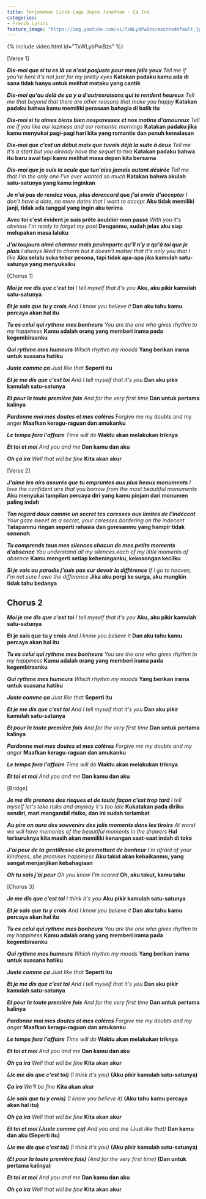 ```yaml
---
title: Terjemahan Lirik Lagu Joyce Jonathan - Ça Ira
categories:
- French Lyrics
feature_image: "https://img.youtube.com/vi/TxWLybPwBzs/maxresdefault.jpg"
--- 
```


<!-- more -->

{% include video.html id="TxWLybPwBzs" %}

[Verse 1]

***Dis-moi que si tu es là ce n'est pasjuste pour mes jolis yeux***
*Tell me if you're here it's not just for my pretty eyes*
**Katakan padaku kamu ada di sana tidak hanya untuk melihat mataku yang cantik**

***Dis-moi qu'au delà de ça y a d'autresraisons qui te rendent heureux***
*Tell me that beyond that there are other reasons that make you happy*
**Katakan padaku bahwa kamu memiliki perasaan bahagia di balik itu** 

***Dis-moi si tu aimes biens bien nosparesses et nos matins d'amoureux***
*Tell me if you like our laziness and our romantic mornings*
**Katakan padaku jika kamu menyukai pagi-pagi hari kita yang romantis dan penuh kemalasan**

***Dis-moi que c'est un début mais que tuvois déjà la suite à deux***
*Tell me it's a start but you already have the sequel to two*
**Katakan padaku bahwa itu baru awal tapi kamu melihat masa depan kita bersama**

***Dis-moi que je suis la seule que tun'aies jamais autant désirée***
*Tell me that I'm the only one I've ever wanted so much*
**Katakan bahwa akulah satu-satunya yang kamu inginkan**

***Je n'ai pas de rendez vous, plus derencard que j'ai envie d'accepter***
*I don't have a date, no more dates that I want to accept*
**Aku tidak memiliki janji, tidak ada tanggal yang ingin aku terima**

**Avec toi c'est évident je suis prête àoublier mon passé**
*With you it's obvious I'm ready to forget my past*
**Denganmu, sudah jelas aku siap melupakan masa laluku**

***J'ai toujours aimé charmer mais peuimporte qu'il n'y a qu'à toi que je plais***
*I always liked to charm but it doesn't matter that it's only you that I like*
**Aku selalu suka tebar pesona, tapi tidak apa-apa jika kamulah satu-satunya yang menyukaiku**

[Chorus 1]

***Moi je me dis que c'est toi***
*I tell myself that it's you*
**Aku, aku pikir kamulah satu-satunya**

***Et je sais que tu y crois***
*And I know you believe it*
**Dan aku tahu kamu percaya akan hal itu**

***Tu es celui qui rythme mes bonheurs***
*You are the one who gives rhythm to my happiness*
**Kamu adalah orang yang memberi irama pada kegembiraanku**

***Qui rythme mes humeurs***
*Which rhythm my moods*
**Yang berikan irama untuk suasana hatiku**

***Juste comme ça***
*Just like that*
**Seperti itu**

***Et je me dis que c'est toi***
*And I tell myself that it's you*
**Dan aku pikir kamulah satu-satunya**

***Et pour la toute première fois***
*And for the very first time*
**Dan untuk pertama kalinya**

***Pardonne moi mes doutes et mes colères***
Forgive me my doubts and my anger
**Maafkan keragu-raguan dan amukanku**

***Le temps fera l'affaire***
*Time will do*
**Waktu akan melakukan triknya**

***Et toi et moi***
*And you and me*
**Dan kamu dan aku**

***Oh ça ira***
*Well that will be fine*
**Kita akan akur**

[Verse 2]

***J'aime les airs assurés que tu empruntes aux plus beaux monuments***
*I love the confident airs that you borrow from the most beautiful monuments*
**Aku menyukai tampilan percaya diri yang kamu pinjam dari monumen paling indah**

***Ton regard doux comme un secret tes caresses aux limites de l'indécent***
*Your gaze sweet as a secret, your caresses bordering on the indecent*
**Tatapanmu ringan seperti rahasia dan goresanmu yang hampir tidak senonoh**

***Tu comprends tous mes silences chacun de mes petits moments d'absence***
*You understand all my silences each of my little moments of absence*
**Kamu mengerti setiap keheninganku, kekosongan kecilku**

***Si je vais au paradis j'suis pas sur devoir la différence***
*If I go to heaven, I'm not sure I owe the difference*
**Jika aku pergi ke surga, aku mungkin tidak tahu bedanya**

## Chorus 2

***Moi je me dis que c'est toi***
*I tell myself that it's you*
**Aku, aku pikir kamulah satu-satunya**

**Et je sais que tu y crois**
*And I know you believe it*
**Dan aku tahu kamu percaya akan hal itu**

***Tu es celui qui rythme mes bonheurs***
*You are the one who gives rhythm to my happiness*
**Kamu adalah orang yang memberi irama pada kegembiraanku**

***Qui rythme mes humeurs***
*Which rhythm my moods*
**Yang berikan irama untuk suasana hatiku**

***Juste comme ça***
*Just like that*
**Seperti itu**

***Et je me dis que c'est toi***
*And I tell myself that it's you*
**Dan aku pikir kamulah satu-satunya**

***Et pour la toute première fois***
*And for the very first time*
**Dan untuk pertama kalinya**

***Pardonne moi mes doutes et mes colères***
*Forgive me my doubts and my anger*
**Maafkan keragu-raguan dan amukanku**

***Le temps fera l'affaire***
*Time will do*
**Waktu akan melakukan triknya**

***Et toi et moi***
*And you and me*
**Dan kamu dan aku**

[Bridge]

***Je me dis prenons des risques et de toute façon c'est trop tard***
*I tell myself let's take risks and anyway it's too late*
**Kukatakan pada diriku sendiri, mari mengambil risiko, dan ini sudah terlambat**

***Au pire on aura des souvenirs des jolis moments dans les tiroirs***
*At worst we will have memories of the beautiful moments in the drawers*
**Hal terburuknya kita masih akan memiliki kenangan saat-saat indah di toko**

***J'ai peur de ta gentillesse elle promettant de bonheur***
*I'm afraid of your kindness, she promises happiness*
**Aku takut akan kebaikanmu, yang sangat menjanjikan kebahagiaan**

***Oh tu sais j'ai peur***
*Oh you know I'm scared*
**Oh, aku takut, kamu tahu**

[Chorus 3]

***Je me dis que c'est toi***
*I think it's you*
**Aku pikir kamulah satu-satunya**

***Et je sais que tu y crois***
*And I know you believe it*
**Dan aku tahu kamu percaya akan hal itu**

***Tu es celui qui rythme mes bonheurs***
*You are the one who gives rhythm to my happiness*
**Kamu adalah orang yang memberi irama pada kegembiraanku**

***Qui rythme mes humeurs***
*Which rhythm my moods*
**Yang berikan irama untuk suasana hatiku**

***Juste comme ça***
*Just like that*
**Seperti itu**

***Et je me dis que c'est toi***
*And I tell myself that it's you*
**Dan aku pikir kamulah satu-satunya**

***Et pour la toute première fois***
*And for the very first time*
**Dan untuk pertama kalinya**

***Pardonne moi mes doutes et mes colères***
*Forgive me my doubts and my anger*
**Maafkan keragu-raguan dan amukanku**

***Le temps fera l'affaire***
*Time will do*
**Waktu akan melakukan triknya**

***Et toi et moi***
*And you and me*
**Dan kamu dan aku**

***Oh ça ira***
*Well that will be fine*
**Kita akan akur**

***(Je me dis que c'est toi)***
*(I think it's you)*
**(Aku pikir kamulah satu-satunya)**

***Ça ira***
*We'll be fine*
**Kita akan akur**

***(Je sais que tu y crois)***
*(I know you believe it)*
**(Aku tahu kamu percaya akan hal itu)**

***Oh ça ira***
*Well that will be fine*
**Kita akan akur**

***Et toi et moi (Juste comme ça)***
*And you and me (Just like that)*
**Dan kamu dan aku (Seperti itu)**

***(Je me dis que c'est toi)***
*(I think it's you)*
**(Aku pikir kamulah satu-satunya)**

***(Et pour la toute première fois)***
*(And for the very first time)*
**(Dan untuk pertama kalinya)**

***Et toi et moi***
*And you and me*
**Dan kamu dan aku**

***Oh ça ira***
*Well that will be fine*
**Kita akan akur**
